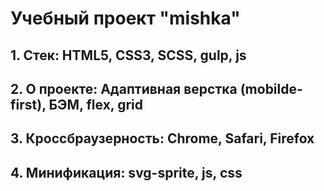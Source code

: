 # Учебный проект "mishka"

## 1. Стек: HTML5, CSS3, SCSS, gulp, js
## 2. О проекте: Адаптивная верстка (mobilde-first), БЭМ, flex, grid
## 3. Кроссбраузерность: Сhrome, Safari, Firefox
## 4. Минификация: svg-sprite, js, css
